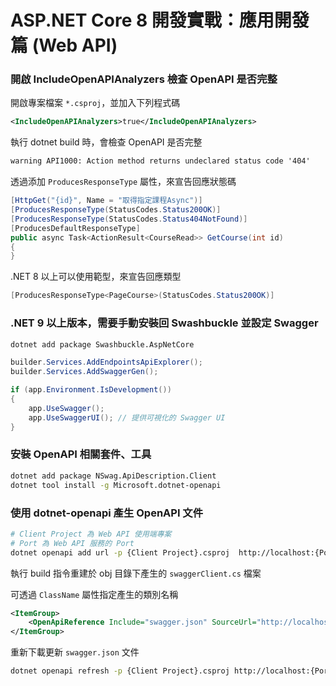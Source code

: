 # ASP.NET Core 8 開發實戰：應用開發篇 (Web API)


### **開啟 IncludeOpenAPIAnalyzers 檢查 OpenAPI 是否完整**

開啟專案檔案 `*.csproj`，並加入下列程式碼

```xml
<IncludeOpenAPIAnalyzers>true</IncludeOpenAPIAnalyzers>
```

執行 dotnet build 時，會檢查 OpenAPI 是否完整

```cmd
warning API1000: Action method returns undeclared status code '404'
```

透過添加 `ProducesResponseType` 屬性，來宣告回應狀態碼

```csharp
[HttpGet("{id}", Name = "取得指定課程Async")]
[ProducesResponseType(StatusCodes.Status200OK)]
[ProducesResponseType(StatusCodes.Status404NotFound)]
[ProducesDefaultResponseType]
public async Task<ActionResult<CourseRead>> GetCourse(int id)
{
}
```

.NET 8 以上可以使用範型，來宣告回應類型

```csharp
[ProducesResponseType<PageCourse>(StatusCodes.Status200OK)]
```

### **.NET 9 以上版本，需要手動安裝回 Swashbuckle 並設定 Swagger**

```bash
dotnet add package Swashbuckle.AspNetCore
```

```csharp
builder.Services.AddEndpointsApiExplorer();
builder.Services.AddSwaggerGen();

if (app.Environment.IsDevelopment())
{
    app.UseSwagger();
    app.UseSwaggerUI(); // 提供可視化的 Swagger UI
}
```

### **安裝 OpenAPI 相關套件、工具**

```bash
dotnet add package NSwag.ApiDescription.Client
dotnet tool install -g Microsoft.dotnet-openapi 
```

### **使用 dotnet-openapi 產生 OpenAPI 文件**

```bash
# Client Project 為 Web API 使用端專案
# Port 為 Web API 服務的 Port
dotnet openapi add url -p {Client Project}.csproj  http://localhost:{Port}/swagger/v1/swagger.json
```

執行 build 指令重建於 obj 目錄下產生的 `swaggerClient.cs` 檔案

可透過 `ClassName` 屬性指定產生的類別名稱

```xml
<ItemGroup>
    <OpenApiReference Include="swagger.json" SourceUrl="http://localhost:5268/swagger/v1/swagger.json" ClassName="ＷebApi"/>
</ItemGroup>
```

重新下載更新 `swagger.json` 文件

```bash
dotnet openapi refresh -p {Client Project}.csproj http://localhost:{Port}/swagger/v1/swagger.json
```

